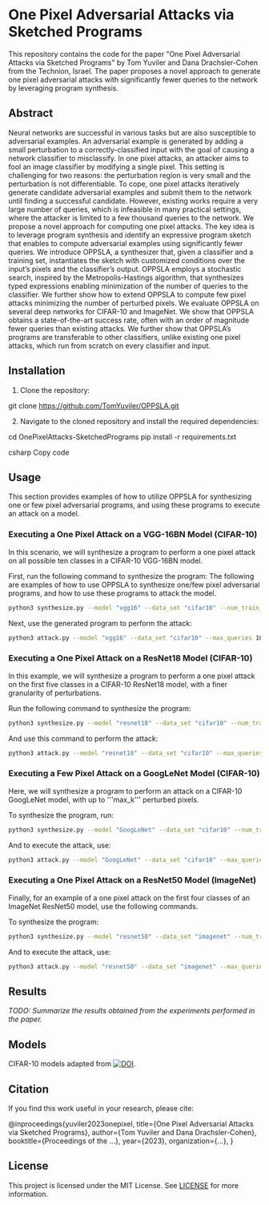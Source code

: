 # One Pixel Adversarial Attacks via Sketched Programs
This repository contains the code for the paper "One Pixel Adversarial Attacks via Sketched Programs" by Tom Yuviler and Dana Drachsler-Cohen from the Technion, Israel. The paper proposes a novel approach to generate one pixel adversarial attacks with significantly fewer queries to the network by leveraging program synthesis.

## Abstract

Neural networks are successful in various tasks but are also susceptible to adversarial examples. An adversarial
example is generated by adding a small perturbation to a correctly-classified input with the goal of causing
a network classifier to misclassify. In one pixel attacks, an attacker aims to fool an image classifier by
modifying a single pixel. This setting is challenging for two reasons: the perturbation region is very small and
the perturbation is not differentiable. To cope, one pixel attacks iteratively generate candidate adversarial
examples and submit them to the network until finding a successful candidate. However, existing works
require a very large number of queries, which is infeasible in many practical settings, where the attacker
is limited to a few thousand queries to the network. We propose a novel approach for computing one pixel
attacks. The key idea is to leverage program synthesis and identify an expressive program sketch that enables
to compute adversarial examples using significantly fewer queries. We introduce OPPSLA, a synthesizer
that, given a classifier and a training set, instantiates the sketch with customized conditions over the input’s
pixels and the classifier’s output. OPPSLA employs a stochastic search, inspired by the Metropolis-Hastings
algorithm, that synthesizes typed expressions enabling minimization of the number of queries to the classifier.
We further show how to extend OPPSLA to compute few pixel attacks minimizing the number of perturbed
pixels. We evaluate OPPSLA on several deep networks for CIFAR-10 and ImageNet. We show that OPPSLA
obtains a state-of-the-art success rate, often with an order of magnitude fewer queries than existing attacks.
We further show that OPPSLA’s programs are transferable to other classifiers, unlike existing one pixel attacks,
which run from scratch on every classifier and input.


## Installation

1. Clone the repository:

git clone https://github.com/TomYuviler/OPPSLA.git


2. Navigate to the cloned repository and install the required dependencies:

cd OnePixelAttacks-SketchedPrograms
pip install -r requirements.txt

csharp
Copy code

## Usage

This section provides examples of how to utilize OPPSLA for synthesizing one or few pixel adversarial programs, and using these programs to execute an attack on a model.

### Executing a One Pixel Attack on a VGG-16BN Model (CIFAR-10)
In this scenario, we will synthesize a program to perform a one pixel attack on all possible ten classes in a CIFAR-10 VGG-16BN model.

First, run the following command to synthesize the program:
The following are examples of how to use OPPSLA to synthesize one/few pixel adversarial programs, and how to use these programs to attack the model.
```bash
python3 synthesize.py --model "vgg16" --data_set "cifar10" --num_train_images 50 --classes_list 0 1 2 3 4 5 6 7 8 9 --max_iter 210
```
Next, use the generated program to perform the attack:
```bash
python3 attack.py --model "vgg16" --data_set "cifar10" --max_queries 10000 --classes_list 0 1 2 3 4 5 6 7 8 9 --program_path "vgg16_cifar10.pkl" --max_k 1
```

### Executing a One Pixel Attack on a ResNet18 Model (CIFAR-10)
In this example, we will synthesize a program to perform a one pixel attack on the first five classes in a CIFAR-10 ResNet18 model, with a finer granularity of perturbations.

Run the following command to synthesize the program:
```bash
python3 synthesize.py --model "resnet18" --data_set "cifar10" --num_train_images 50 --classes_list 0 1 2 3 4 --max_iter 210 --g 1 --max_g 5
```

And use this command to perform the attack:
```bash
python3 attack.py --model "resnet18" --data_set "cifar10" --max_queries 10000 --classes_list 0 1 2 3 4 --program_path "resnet18_cifar10.pkl" --max_k 1 --g 1 --max_g 5
```

### Executing a Few Pixel Attack on a GoogLeNet Model (CIFAR-10)
Here, we will synthesize a program to perform an attack on a CIFAR-10 GoogLeNet model, with up to '''max_k''' perturbed pixels.

To synthesize the program, run:
```bash
python3 synthesize.py --model "GoogLeNet" --data_set "cifar10" --num_train_images 50 --classes_list 0 1 2 3 4 5 6 7 8 9 --max_iter 210
```

And to execute the attack, use:
```bash
python3 attack.py --model "GoogLeNet" --data_set "cifar10" --max_queries 10000 --classes_list 0 1 2 3 4 --program_path "GoogLeNet_cifar10.pkl" --max_k 5
```

### Executing a One Pixel Attack on a ResNet50 Model (ImageNet)
Finally, for an example of a one pixel attack on the first four classes of an ImageNet ResNet50 model, use the following commands.

To synthesize the program:
```bash
python3 synthesize.py --model "resnet50" --data_set "imagenet" --num_train_images 10 --classes_list 0 1 2 3
```

And to execute the attack, use:
```bash
python3 attack.py --model "resnet50" --data_set "imagenet" --max_queries 10000 --classes_list 0 1 2 3 --program_path "resnet_imagenet.pkl" --max_k 1 --imagenet_dir "imagenet_val"
```

## Results

_TODO: Summarize the results obtained from the experiments performed in the paper._

## Models
CIFAR-10 models adapted from [![DOI](https://zenodo.org/badge/doi/10.5281/zenodo.4431043.svg)](http://dx.doi.org/10.5281/zenodo.4431043). 

## Citation

If you find this work useful in your research, please cite:

@inproceedings{yuviler2023onepixel,
title={One Pixel Adversarial Attacks via Sketched Programs},
author={Tom Yuviler and Dana Drachsler-Cohen},
booktitle={Proceedings of the ...},
year={2023},
organization={...},
}


## License

This project is licensed under the MIT License. See [LICENSE](LICENSE) for more information.

